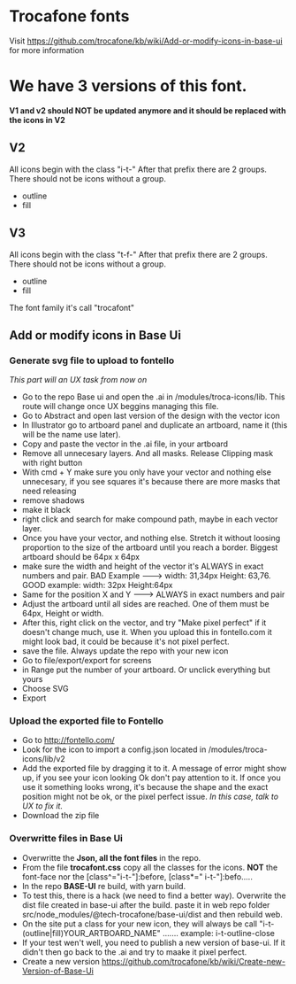 # Trocafone fonts

Visit https://github.com/trocafone/kb/wiki/Add-or-modify-icons-in-base-ui  for more information
# We have 3 versions of this font.

**V1 and v2 should NOT be updated anymore and it should be replaced with the icons in V2**

## V2
All icons begin with the class "i-t-"
After that prefix there are 2 groups. There should not be icons without a group.
* outline
* fill

## V3
All icons begin with the class "t-f-"
After that prefix there are 2 groups. There should not be icons without a group.
* outline
* fill

The font family it's call "trocafont"


## Add or modify icons in Base Ui

### Generate svg file to upload to fontello
_This part will an UX task from now on_

- Go to the repo Base ui and open the .ai in /modules/troca-icons/lib. This route will change once UX beggins managing this file.
- Go to Abstract and open last version of the design with the vector icon
- In Illustrator go to artboard panel and duplicate an artboard, name it (this will be the name use later).
- Copy and paste the vector in the .ai file, in your artboard
- Remove all unnecesary layers. And all masks. Release Clipping mask with right button
- With cmd + Y make sure you only have your vector and nothing else unnecesary, if you see squares it's because there are more masks that need releasing
- remove shadows
- make it black
- right click and search for make compound path, maybe in each vector layer.
- Once you have your vector, and nothing else. Stretch it without loosing proportion to the size of the artboard until you reach a border. Biggest artboard should be 64px x 64px
- make sure the width and height of the vector it's ALWAYS in exact numbers and pair.
BAD Example ---> width: 31,34px Height: 63,76.
GOOD example: width: 32px Height:64px
- Same for the position X and Y ---> ALWAYS in exact numbers and pair
- Adjust the artboard until all sides are reached. One of them must be 64px, Height or width.
- After this, right click on the vector, and try "Make pixel perfect" if it doesn't change much, use it. When you upload this in fontello.com it might look bad, it could be because it's not pixel perfect.
- save the file. Always update the repo with your new icon
- Go to file/export/export for screens
- in Range put the number of your artboard. Or unclick everything but yours
- Choose SVG
- Export

### Upload the exported file to Fontello
- Go to http://fontello.com/
- Look for the icon to import a config.json located in /modules/troca-icons/lib/v2
- Add the exported file by dragging it to it. A message of error might show up, if you see your icon looking Ok don't pay attention to it. If once you use it something looks wrong, it's because the shape and the exact position might not be ok, or the pixel perfect issue. _In this case, talk to UX to fix it._
- Download the zip file

### Overwritte files in Base Ui
- Overwritte the **Json, all the font files** in the repo.
- From the file **trocafont.css** copy all the classes for the icons. **NOT** the font-face nor the [class^="i-t-"]:before, [class*=" i-t-"]:befo.....
- In the repo **BASE-UI** re build, with yarn build.
- To test this, there is a hack (we need to find a better way). Overwrite the dist file created in base-ui after the build. paste it in web repo folder src/node_modules/@tech-trocafone/base-ui/dist and then rebuild web.
- On the site put a class for your new icon, they will always be call "i-t-(outline|fill)YOUR_ARTBOARD_NAME" ....... example: i-t-outline-close
- If your test wen't well, you need to publish a new version of base-ui. If it didn't then go back to the .ai and try to maake it pixel perfect.
- Create a new version https://github.com/trocafone/kb/wiki/Create-new-Version-of-Base-Ui
